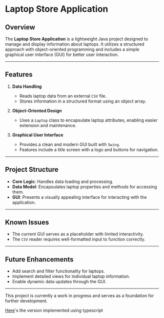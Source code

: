 # Laptop Store Application

## Overview
The **Laptop Store Application** is a lightweight Java project designed to manage and display information about laptops. It utilizes a structured approach with object-oriented programming and includes a simple graphical user interface (GUI) for better user interaction.

---

## Features
1. **Data Handling**  
   - Reads laptop data from an external `CSV` file.  
   - Stores information in a structured format using an object array.

2. **Object-Oriented Design**  
   - Uses a `Laptop` class to encapsulate laptop attributes, enabling easier extension and maintenance.

3. **Graphical User Interface**  
   - Provides a clean and modern GUI built with `Swing`.  
   - Features include a title screen with a logo and buttons for navigation.

---

## Project Structure
- **Core Logic**: Handles data loading and processing.  
- **Data Model**: Encapsulates laptop properties and methods for accessing them.  
- **GUI**: Presents a visually appealing interface for interacting with the application.

---

## Known Issues
- The current GUI serves as a placeholder with limited interactivity.
- The `CSV` reader requires well-formatted input to function correctly.

---

## Future Enhancements
- Add search and filter functionality for laptops.
- Implement detailed views for individual laptop information.
- Enable dynamic data updates through the GUI.

---

This project is currently a work in progress and serves as a foundation for further development.

[Here](https://github.com/StevenChen16/ICS3U-Laptop-Store-Typescript.git)'s the version implemented using typescript
